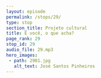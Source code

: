 ```yaml
---
layout: episode
permalink: /stops/29/
type: stop
section_title: Projeto cultural
title: E você, o que acha?
page_rank: 29
stop_id: 29
audio_file: 29.mp3
hero_images:
 - path: 2901.jpg
   alt_text: José Santos Pinheiros
---
```

